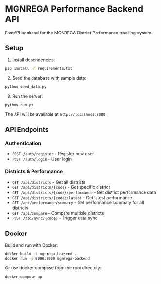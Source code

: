 # MGNREGA Performance Backend API

FastAPI backend for the MGNREGA District Performance tracking system.

## Setup

1. Install dependencies:
```bash
pip install -r requirements.txt
```

2. Seed the database with sample data:
```bash
python seed_data.py
```

3. Run the server:
```bash
python run.py
```

The API will be available at `http://localhost:8000`

## API Endpoints

### Authentication
- `POST /auth/register` - Register new user
- `POST /auth/login` - User login

### Districts & Performance
- `GET /api/districts` - Get all districts
- `GET /api/districts/{code}` - Get specific district
- `GET /api/districts/{code}/performance` - Get district performance data
- `GET /api/districts/{code}/latest` - Get latest performance
- `GET /api/performance/summary` - Get performance summary for all districts
- `GET /api/compare` - Compare multiple districts
- `POST /api/sync/{code}` - Trigger data sync

## Docker

Build and run with Docker:
```bash
docker build -t mgnrega-backend .
docker run -p 8000:8000 mgnrega-backend
```

Or use docker-compose from the root directory:
```bash
docker-compose up
```